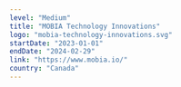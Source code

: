 ```yaml
---
level: "Medium"
title: "MOBIA Technology Innovations"
logo: "mobia-technology-innovations.svg"
startDate: "2023-01-01"
endDate: "2024-02-29"
link: "https://www.mobia.io/"
country: "Canada"
---
```

